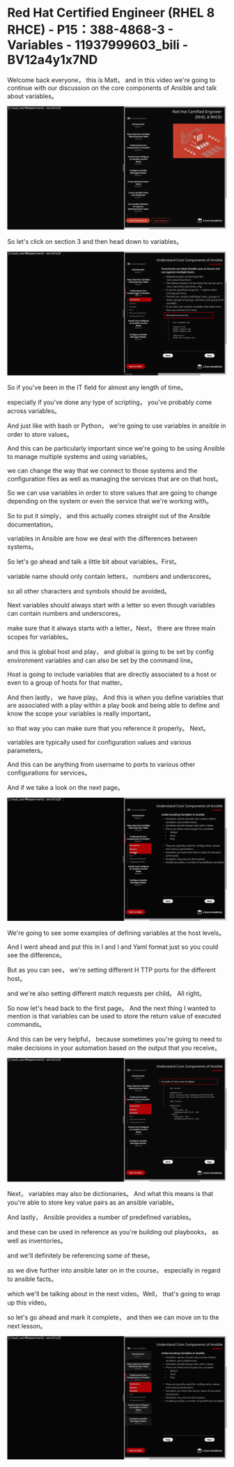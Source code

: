 # Red Hat Certified Engineer (RHEL 8 RHCE) - P15：388-4868-3 - Variables - 11937999603_bili - BV12a4y1x7ND

Welcome back everyone， this is Matt， and in this video we're going to continue with our discussion on the core components of Ansible and talk about variables。



![](img/d9449cd54a5e4708ff9574779d2bee08_1.png)

So let's click on section 3 and then head down to variables。



![](img/d9449cd54a5e4708ff9574779d2bee08_3.png)

So if you've been in the IT field for almost any length of time。

 especially if you've done any type of scripting， you've probably come across variables。

And just like with bash or Python， we're going to use variables in ansible in order to store values。

And this can be particularly important since we're going to be using Ansible to manage multiple systems and using variables。

 we can change the way that we connect to those systems and the configuration files as well as managing the services that are on that host。

So we can use variables in order to store values that are going to change depending on the system or even the service that we're working with。

So to put it simply， and this actually comes straight out of the Ansible documentation。

 variables in Ansible are how we deal with the differences between systems。

So let's go ahead and talk a little bit about variables。First。

 variable name should only contain letters， numbers and underscores。

 so all other characters and symbols should be avoided。

Next variables should always start with a letter so even though variables can contain numbers and underscores。

 make sure that it always starts with a letter。Next， there are three main scopes for variables。

 and this is global host and play， and global is going to be set by config environment variables and can also be set by the command line。

 Host is going to include variables that are directly associated to a host or even to a group of hosts for that matter。

And then lastly， we have play。 And this is when you define variables that are associated with a play within a play book and being able to define and know the scope your variables is really important。

 so that way you can make sure that you reference it properly。 Next。

 variables are typically used for configuration values and various parameters。

 And this can be anything from username to ports to various other configurations for services。

And if we take a look on the next page。

![](img/d9449cd54a5e4708ff9574779d2bee08_5.png)

We're going to see some examples of defining variables at the host levels。

 And I went ahead and put this in I and I and Yaml format just so you could see the difference。

But as you can see， we're setting different H TTP ports for the different host。

 and we're also setting different match requests per child。 All right。

 So now let's head back to the first page。 And the next thing I wanted to mention is that variables can be used to store the return value of executed commands。

 And this can be very helpful， because sometimes you're going to need to make decisions in your automation based on the output that you receive。



![](img/d9449cd54a5e4708ff9574779d2bee08_7.png)

Next， variables may also be dictionaries。 And what this means is that you're able to store key value pairs as an ansible variable。

 And lastly， Ansible provides a number of predefined variables。

 and these can be used in reference as you're building out playbooks， as well as inventories。

 and we'll definitely be referencing some of these。

 as we dive further into ansible later on in the course， especially in regard to ansible facts。

 which we'll be talking about in the next video。Well， that's going to wrap up this video。

 so let's go ahead and mark it complete， and then we can move on to the next lesson。



![](img/d9449cd54a5e4708ff9574779d2bee08_9.png)